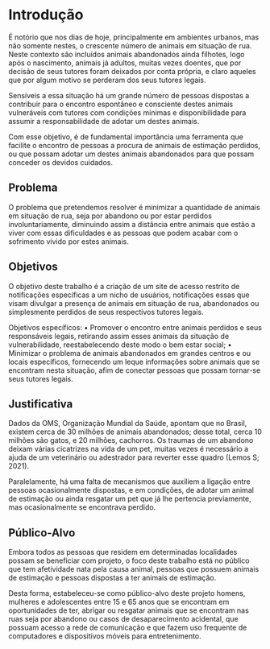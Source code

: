 # Introdução

É notório que nos dias de hoje, principalmente em ambientes urbanos, mas não somente nestes, o crescente número de animais em situação de rua. Neste contexto são incluídos animais abandonados ainda filhotes, logo após o nascimento, animais já adultos, muitas vezes doentes, que por decisão de seus tutores foram deixados por conta própria, e claro aqueles que por algum motivo se perderam dos seus tutores legais.

Sensíveis a essa situação há um grande número de pessoas dispostas a contribuir para o encontro espontâneo e consciente destes animais vulneráveis com tutores com condições mínimas e disponibilidade para assumir a responsabilidade de adotar um destes animais.

Com esse objetivo, é de fundamental importância uma ferramenta que facilite o encontro de pessoas a procura de animais de estimação perdidos, ou que possam adotar um destes animais abandonados para que possam conceder os devidos cuidados.


## Problema
O problema que pretendemos resolver é minimizar a quantidade de animais em situação de rua, seja por abandono ou por estar perdidos involuntariamente, diminuindo assim a distância entre animais que estão a viver com essas dificuldades e as pessoas que podem acabar com o sofrimento vivido por estes animais.



## Objetivos

O objetivo deste trabalho é a criação de um site de acesso restrito de notificações específicas a um nicho de usuários, notificações essas que visam divulgar a presença de animais em situação de rua, abandonados ou simplesmente perdidos de seus respectivos tutores legais.

Objetivos específicos:
    • Promover o encontro entre animais perdidos e seus responsáveis legais, retirando assim esses animais da situação de vulnerabilidade, reestabelecendo deste modo o bem estar social;
    • Minimizar o problema de animais abandonados em grandes centros e ou locais específicos, fornecendo um leque informações sobre animais que se encontram nesta situação, afim de conectar pessoas que possam tornar-se seus tutores legais. 

## Justificativa

Dados da OMS, Organização Mundial da Saúde, apontam que no Brasil, existem cerca de 30 milhões de animais abandonados; desse total, cerca 10 milhões são gatos, e 20 milhões, cachorros. Os traumas de um abandono deixam várias cicatrizes na vida de um pet, muitas vezes é necessário a ajuda de um veterinário ou adestrador para reverter esse quadro (Lemos S; 2021). 

Paralelamente, há uma falta de mecanismos que auxiliem a ligação entre pessoas ocasionalmente dispostas, e em condições, de adotar um animal de estimação ou ainda resgatar um pet que já lhe pertencia previamente, mas ocasionalmente se encontrava perdido.

## Público-Alvo

Embora todos as pessoas que residem em determinadas localidades possam se beneficiar com projeto, o foco deste trabalho está no público que tem afetividade nata pela causa animal, pessoas que possuem animais de estimação e pessoas dispostas a ter animais de estimação. 

Desta forma, estabeleceu-se como público-alvo deste projeto homens, mulheres e adolescentes entre 15 e 65 anos que se encontram em oportunidades de ter, abrigar ou resgatar animais que se encontram nas ruas seja por abandono ou casos de desaparecimento acidental, que possuam acesso a rede de comunicação e que fazem uso frequente de computadores e dispositivos móveis para entretenimento.
